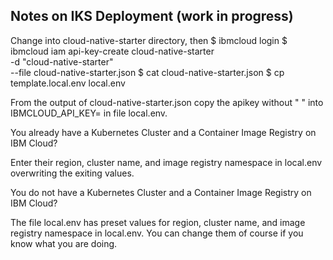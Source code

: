 ## Notes on IKS Deployment (work in progress)

Change into cloud-native-starter directory, then
$ ibmcloud login
$ ibmcloud iam api-key-create cloud-native-starter \
  -d "cloud-native-starter" \
  --file cloud-native-starter.json
$ cat cloud-native-starter.json
$ cp template.local.env local.env 

From the output of cloud-native-starter.json copy the apikey without " " into IBMCLOUD_API_KEY= in file local.env.

You already have a Kubernetes Cluster and a Container Image Registry on IBM Cloud?

Enter their region, cluster name, and image registry namespace in local.env overwriting the exiting values.

You do not have a Kubernetes Cluster and a Container Image Registry on IBM Cloud?

The file local.env has preset values for region, cluster name, and image registry namespace in local.env. You can change them of course if you know what you are doing.



